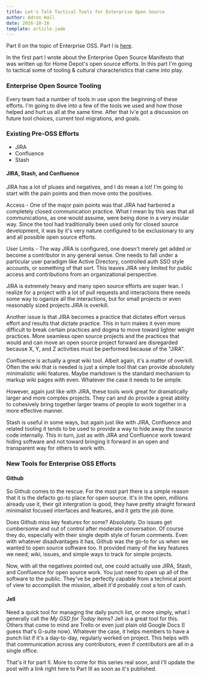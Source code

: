 ```yaml
---
title: Let's Talk Tactical Tools for Enterprise Open Source
author: Adron Hall
date: 2016-10-16
template: article.jade
---
```

Part II on the topic of Enterprise OSS. Part I is [here](/articles/holy-shit-watch-out-for-that-enterprise-open-source/).

In the first part I wrote about the Enterprise Open Source Manifesto that was written up for Home Depot's open source efforts. In this part I'm going to tactical some of tooling & cultural characteristics that came into play.

### Enterprise Open Source Tooling

Every team had a number of tools in use upon the beginning of these efforts. I'm going to dive into a few of the tools we used and how those helped and hurt us all at the same time. After that Iv'e got a discussion on future tool choices, current tool migrations, and goals.

### Existing Pre-OSS Efforts

* JIRA
* Confluence
* Stash

<span class="more"></span>

#### JIRA, Stash, and Confluence

JIRA has a lot of pluses and negatives, and I do mean a lot! I'm going to start with the pain points and then move onto the positives.

Access - One of the major pain points was that JIRA had harbored a completely closed communication practice. What I mean by this was that all communications, as one would assume, were being done in a very insular way. Since the tool had traditionally been used only for closed source development, it was by it's very nature configured to be exclusionary to any and all possible open source efforts.

User Limits - The way JIRA is configured, one doesn't merely get added or become a contributor in any general sense. One needs to fall under a particular user paradigm like Active Directory, controlled auth SSO style accounts, or something of that sort. This leaves JIRA very limited for public access and contributions from an organizational perspective.

JIRA is extremely heavy and many open source efforts are super lean. I realize for a project with a lot of pull requests and interactions there needs some way to oganize all the interactions, but for small projects or even reasonably sized projects JIRA is overkill.

Another issue is that JIRA becomes a practice that dictates effort versus effort and results that dictate practice. This in turn makes it even more difficult to break certain practices and dogma to move toward lighter weight practices. More seamless open source projects and the practices that would and can move an open source project forward are disregarded because X, Y, and Z activities must be performed because of the "JIRA".

Confluence is actually a great wiki tool. Albeit again, it's a matter of overkill. Often the wiki that is needed is just a simple tool that can provide absolutely minimalistic wiki features. Maybe markdown is the standard mechanism to markup wiki pages with even. Whatever the case it needs to be simple.

However, again just like with JIRA, these tools work great for dramatically larger and more complex projects. They can and do provide a great ability to cohesively bring together larger teams of people to work together in a more effective manner.
 
Stash is useful in some ways, but again just like with JIRA, Confluence and related tooling it tends to be used to provide a way to hide away the source code internally. This in turn, just as with JIRA and Confluence work toward hiding software and not toward bringing it forward in an open and transparent way for others to work with.

### New Tools for Enterprise OSS Efforts

#### Github

So Github comes to the rescue. For the most part there is a simple reason that it is the defacto go-to place for open source. It's in the open, millions already use it, their git intergration is good, they have pretty straight forward minimalist focused interfaces and features, and it gets the job done.

Does Github miss key features for some? Absolutely. Do issues get cumbersome and out of control after moderate conversation. Of course they do, especially with their single depth style of forum comments. Even with whatever disadvantages it has, Github was the go-to for us when we wanted to open source software too. It provided many of the key features we need; wiki, issues, and simple ways to track for simple projects.

Now, with all the negatives pointed out, one could actually use JIRA, Stash, and Confluence for open source work. You just need to open up all of the software to the public. They've be perfectly capable from a technical point of view to accomplish the mission, albeit it'd probably cost a ton of cash.
 
#### Jell

Need a quick tool for managing the daily punch list, or more simply, what I generally call the *My GSD for Today* items? Jell is a great tool for this. Others that come to mind are Trello or even just plain old Google Docs (I guess that's G-suite now). Whatever the case, it helps members to have a punch list if it's a day-to-day, regularly worked on project. This helps with that communication across any contributors, even if contributors are all in a single office.
 
That's it for part II. More to come for this series real soon, and I'll update the post with a link right here to Part III as soon as it's published.